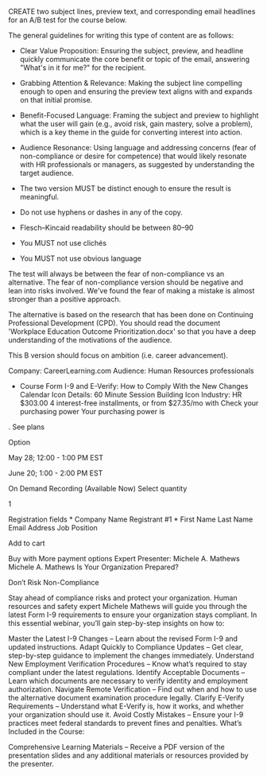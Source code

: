 CREATE two subject lines, preview text, and corresponding email headlines for an A/B test for the course below. 

The general guidelines for writing this type of content are as follows:

- Clear Value Proposition: Ensuring the subject, preview, and headline quickly communicate the core benefit or topic of the email, answering "What's in it for me?" for the recipient.
- Grabbing Attention & Relevance: Making the subject line compelling enough to open and ensuring the preview text aligns with and expands on that initial promise.
- Benefit-Focused Language: Framing the subject and preview to highlight what the user will gain (e.g., avoid risk, gain mastery, solve a problem), which is a key theme in the guide for converting interest into action.
- Audience Resonance: Using language and addressing concerns (fear of non-compliance or desire for competence) that would likely resonate with HR professionals or managers, as suggested by understanding the target audience.

- The two version MUST be distinct enough to ensure the result is meaningful. 
- Do not use hyphens or dashes in any of the copy.
- Flesch–Kincaid readability should be between 80–90
- You MUST not use clichés
- You MUST not use obvious language

The test will always be between the fear of non-compliance vs an alternative. The fear of non-compliance version should be negative and lean into risks involved. We've found the fear of making a mistake is almost stronger than a positive approach. 

The alternative is based on the research that has been done on Continuing Professional Development (CPD). You should read the document 'Workplace Education Outcome Prioritization.docx' so that you have a deep understanding of the motivations of the audience.

This B version should focus on ambition (i.e. career advancement).

Company: CareerLearning.com
Audience: Human Resources professionals

- Course
Form I-9 and E-Verify: How to Comply With the New Changes
Calendar Icon
Details:
60 Minute Session
Building Icon
Industry: HR
$303.00
4 interest-free installments, or from $27.35/mo with 
Check your purchasing power
Your purchasing power is

.
See plans

Option

May 28; 12:00 - 1:00 PM EST

June 20; 1:00 - 2:00 PM EST

On Demand Recording (Available Now)
Select quantity

1

Registration fields *
Company Name
Registrant #1 *
First Name
Last Name
Email Address
Job Position

Add to cart

Buy with
More payment options
Expert Presenter:
Michele A. Mathews
Michele A. Mathews
Is Your Organization Prepared?

Don’t Risk Non-Compliance

Stay ahead of compliance risks and protect your organization. Human resources and safety expert Michele Mathews will guide you through the latest Form I-9 requirements to ensure your organization stays compliant. In this essential webinar, you’ll gain step-by-step insights on how to:

Master the Latest I-9 Changes – Learn about the revised Form I-9 and updated instructions.
Adapt Quickly to Compliance Updates – Get clear, step-by-step guidance to implement the changes immediately.
Understand New Employment Verification Procedures – Know what’s required to stay compliant under the latest regulations.
Identify Acceptable Documents – Learn which documents are necessary to verify identity and employment authorization.
Navigate Remote Verification – Find out when and how to use the alternative document examination procedure legally.
Clarify E-Verify Requirements – Understand what E-Verify is, how it works, and whether your organization should use it.
Avoid Costly Mistakes – Ensure your I-9 practices meet federal standards to prevent fines and penalties.
What’s Included in the Course:

Comprehensive Learning Materials – Receive a PDF version of the presentation slides and any additional materials or resources provided by the presenter.





